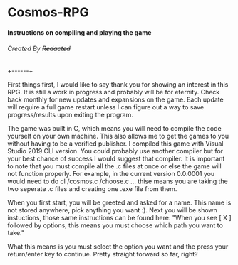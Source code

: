 # Cosmos-RPG
#### Instructions on compiling and playing the game
###### Created By ~~Redacted~~

+------+

First things first, I would like to say thank you for showing an interest in this RPG. It is still a work in progress and probably will be for eternity. Check back monthly for new updates and expansions on the game. Each update will require a full game restart unless I can figure out a way to save progress/results upon exiting the program. 

The game was built in C, which means you will need to compile the code yourself on your own machine. This also allows me to get the games to you without having to be a verified publisher. I compiled this game with Visual Studio 2019 CLI version. You could probably use another compiler but for your best chance of success I would suggest that compiler. It is important to note that you must compile all the .c files at once or else the game will not function properly. For example, in the current version 0.0.0001 you would need to do cl /cosmos.c /choose.c ... thise means you are taking the two seperate .c files and creating one .exe file from them. 

When you first start, you will be greeted and asked for a name. This name is not stored anywhere, pick anything you want :). Next you will be shown instuctions, those same instructions can be found here:
"When you see [ X ] followed by options, this means you must choose which path you want to take."

What this means is you must select the option you want and the press your return/enter key to continue. Pretty straight forward so far, right?
